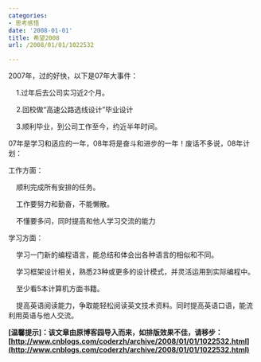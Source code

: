 ```yaml
---
categories:
- 思考感悟
date: '2008-01-01'
title: 希望2008
url: /2008/01/01/1022532

---
```



2007年，过的好快，以下是07年大事件：

&nbsp;&nbsp;&nbsp; 1.过年后去公司实习近2个月。

&nbsp;&nbsp;&nbsp; 2.回校做&#8220;高速公路选线设计&#8221;毕业设计

&nbsp;&nbsp;&nbsp; 3.顺利毕业，到公司工作至今，约近半年时间。

07年是学习和适应的一年，08年将是奋斗和进步的一年！废话不多说，08年计划：

工作方面：

&nbsp;&nbsp;&nbsp; 顺利完成所有安排的任务。

&nbsp;&nbsp;&nbsp; 工作要努力和勤奋，不能懒散。

&nbsp;&nbsp;&nbsp; 不懂要多问，同时提高和他人学习交流的能力

学习方面：

&nbsp;&nbsp;&nbsp; 学习一门新的编程语言，能总结和体会出各种语言的相似和不同。

&nbsp;&nbsp;&nbsp; 学习框架设计相关，熟悉23种或更多的设计模式，并灵活运用到实际编程中。

&nbsp;&nbsp;&nbsp; 至少看5本计算机方面书籍。

&nbsp;&nbsp;&nbsp; 提高英语阅读能力，争取能轻松阅读英文技术资料。同时提高英语口语，能流利用英语与他人交流。

**[温馨提示]：该文章由原博客园导入而来，如排版效果不佳，请移步：[http://www.cnblogs.com/coderzh/archive/2008/01/01/1022532.html](http://www.cnblogs.com/coderzh/archive/2008/01/01/1022532.html)**